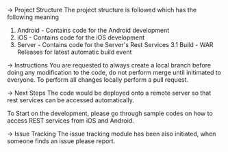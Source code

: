 -> Project Structure
The project structure is followed which has the following meaning

1. Android - Contains code for the Android development
2. iOS - Contains code for the iOS development
3. Server - Contains code for the Server's Rest Services
	3.1 Build - WAR Releases for latest automatic build event


-> Instructions
You are requested to always create a local branch before doing any modification to the code, do not perform merge until initimated to everyone. To perform all changes locally perform a pull request.


-> Next Steps
The code would be deployed onto a remote server so that rest services can be accessed automatically.

To Start on the development, please go through sample codes on how to access REST services from iOS and Android.


-> Issue Tracking
The issue tracking module has been also initiated, when someone finds an issue please report.

